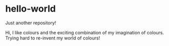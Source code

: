 # hello-world

Just another repository!

Hi, I like colours and the exciting combination of my imagination of colours. 
Trying hard to re-invent my world of colours!

